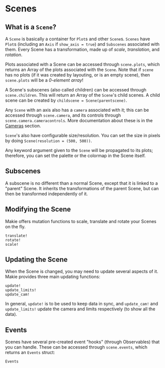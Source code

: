 # Scenes

## What is a `Scene`?

A `Scene` is basically a container for `Plot`s and other `Scene`s.  `Scenes` have `Plot`s (including an `Axis` if `show_axis = true`) and `Subscenes` associated with them.  Every Scene has a transformation, made up of _scale_, _translation_, and _rotation_.

Plots associated with a Scene can be accessed through `scene.plots`, which returns an Array of the plots associated with the `Scene`.  Note that if `scene` has no plots (if it was created by layouting, or is an empty scene), then `scene.plots` will be a _0-element array_!

A Scene's subscenes (also called children) can be accessed through `scene.children`.  This will return an Array of the `Scene`'s child scenes.  A child scene can be created by `childscene = Scene(parentscene)`.

Any `Scene` with an axis also has a `camera` associated with it; this can be accessed through `scene.camera`, and its controls through `scene.camera.cameracontrols`.  More documentation about these is in the [Cameras](@ref) section.

`Scene`'s also have configurable size/resolution. You can set the size in pixels by doing `Scene(resolution = (500, 500))`.

Any keyword argument given to the `Scene` will be propagated to its plots; therefore, you can set the palette or the colormap in the Scene itself.

## Subscenes

A subscene is no different than a normal Scene, except that it is linked to a "parent" Scene.  It inherits the transformations of the parent Scene, but can then be transformed independently of it.

<!--TODO add universe example here-->

## Modifying the Scene

Makie offers mutation functions to scale, translate and rotate your Scenes on the fly.

```@docs
translate!
rotate!
scale!
```

## Updating the Scene

When the Scene is changed, you may need to update several aspects of it.  
Makie provides three main updating functions:

```@docs
update!
update_limits!
update_cam!
```

In general, `update!` is to be used to keep data in sync, and `update_cam!` and `update_limits!` update the camera and limits respectively (to show all the data).

## Events

Scenes have several pre-created event "hooks" (through Observables) that you can handle.  These can be accessed through `scene.events`, which returns an `Events` struct:
```@docs
Events
```
